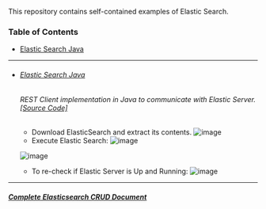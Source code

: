 This repository contains self-contained examples of Elastic Search.
### Table of Contents
  - <a href='#elastic-search-java'>Elastic Search Java</a> 

<hr>


- ###### [Elastic Search Java](https://github.com/rahulvaish/ElasticSearch/tree/ElasticSearchJava) 
   ###### REST Client implementation in Java to communicate with Elastic Server. [[Source Code]](https://github.com/rahulvaish/ElasticSearch/tree/ElasticSearchJava) 
  -  Download ElasticSearch and extract its contents.
  ![image](https://user-images.githubusercontent.com/689226/49922686-74744200-fed7-11e8-9ee0-408d4dc22e0f.png)
  -  Execute Elastic Search:
  ![image](https://user-images.githubusercontent.com/689226/50343265-2b159980-054c-11e9-89bf-42a4b77effaa.png)

  
  
  

  ![image](https://user-images.githubusercontent.com/689226/49922805-c7e69000-fed7-11e8-8325-91984876fc72.png)
  -  To re-check if Elastic Server is Up and Running:
  ![image](https://user-images.githubusercontent.com/689226/49922807-c9b05380-fed7-11e8-943e-7ab4cf339a36.png)




<hr>

##### [Complete Elasticsearch CRUD Document](https://github.com/rahulvaish/ReferenceDocuments/tree/master/UnderstandingElasticsearch)


